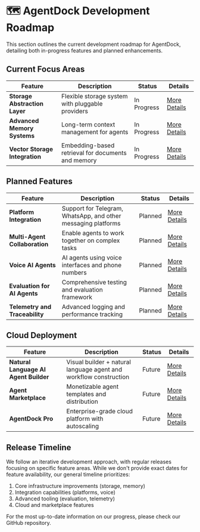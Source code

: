 # 🗺️ AgentDock Development Roadmap

This section outlines the current development roadmap for AgentDock, detailing both in-progress features and planned enhancements.

## Current Focus Areas

| Feature | Description | Status | Details |
|---------|-------------|--------|---------|
| **Storage Abstraction Layer** | Flexible storage system with pluggable providers | In Progress | [More Details](./storage-abstraction.md) |
| **Advanced Memory Systems** | Long-term context management for agents | In Progress | [More Details](./advanced-memory.md) |
| **Vector Storage Integration** | Embedding-based retrieval for documents and memory | In Progress | [More Details](./vector-storage.md) |

## Planned Features

| Feature | Description | Status | Details |
|---------|-------------|--------|---------|
| **Platform Integration** | Support for Telegram, WhatsApp, and other messaging platforms | Planned | [More Details](./platform-integration.md) |
| **Multi-Agent Collaboration** | Enable agents to work together on complex tasks | Planned | [More Details](./multi-agent-collaboration.md) |
| **Voice AI Agents** | AI agents using voice interfaces and phone numbers | Planned | [More Details](./voice-agents.md) |
| **Evaluation for AI Agents** | Comprehensive testing and evaluation framework | Planned | [More Details](./evaluation-framework.md) |
| **Telemetry and Traceability** | Advanced logging and performance tracking | Planned | [More Details](./telemetry.md) |

## Cloud Deployment

| Feature | Description | Status | Details |
|---------|-------------|--------|---------|
| **Natural Language AI Agent Builder** | Visual builder + natural language agent and workflow construction | Future | [More Details](./nl-agent-builder.md) |
| **Agent Marketplace** | Monetizable agent templates and distribution | Future | [More Details](./agent-marketplace.md) |
| **AgentDock Pro** | Enterprise-grade cloud platform with autoscaling | Future | [More Details](../agentdock-pro.md) |

## Release Timeline

We follow an iterative development approach, with regular releases focusing on specific feature areas. While we don't provide exact dates for feature availability, our general timeline prioritizes:

1. Core infrastructure improvements (storage, memory)
2. Integration capabilities (platforms, voice)
3. Advanced tooling (evaluation, telemetry)
4. Cloud and marketplace features

For the most up-to-date information on our progress, please check our GitHub repository. 